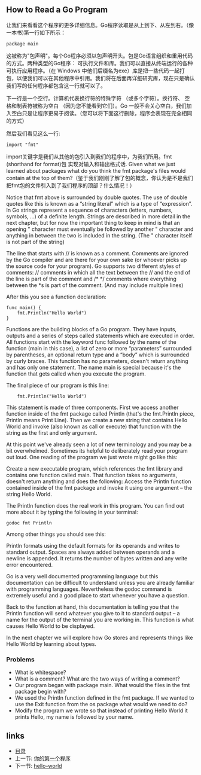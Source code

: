 ## How to Read a Go Program

让我们来看看这个程序的更多详细信息。Go程序读取是从上到下、从左到右。（像一本书)第一行如下所示：

    package main

这被称为"包声明"。每个Go程序必须以包声明开头。包是Go语言组织和重用代码的方式。两种类型的Go程序： 可执行文件和库。我们可以直接从终端运行的各种可执行应用程序。（在 Windows 中他们后缀名为exe）库是把一些代码一起打包，以便我们可以在其他程序中引用。我们将在后面再详细研究库，现在只是确认我们写的任何程序都包含这一行就可以了。

下一行是一个空行。计算机代表换行符的特殊字符 （或多个字符）。换行符、 空格和制表符被称为空白 （因为您不能看到它们）。Go 一般不会关心空白，我们加入空白只是让程序更易于阅读。（您可以将下面这行删除，程序会表现在完全相同的方式）

然后我们看见这么一行:

    import "fmt"

import关键字是我们从其他的包引入到我们的程序中，为我们所用。fmt (shorthand for format)包 实现对输入和输出格式话. Given what we just learned about packages what do you think the fmt package's files would contain at the top of them?（鉴于我们刚刚了解了包的概念，你认为是不是我们把fmt包的文件引入到了我们程序的顶部？什么情况！）

Notice that fmt above is surrounded by double quotes. The use of double quotes like this is known as a “string literal” which is a type of “expression”. In Go strings represent a sequence of characters (letters, numbers, symbols, …) of a definite length. Strings are described in more detail in the next chapter, but for now the important thing to keep in mind is that an opening " character must eventually be followed by another " character and anything in between the two is included in the string. (The " character itself is not part of the string)

The line that starts with // is known as a comment. Comments are ignored by the Go compiler and are there for your own sake (or whoever picks up the source code for your program). Go supports two different styles of comments: // comments in which all the text between the // and the end of the line is part of the comment and /* */ comments where everything between the *s is part of the comment. (And may include multiple lines)

After this you see a function declaration:

    func main() {
        fmt.Println("Hello World")
    }

Functions are the building blocks of a Go program. They have inputs, outputs and a series of steps called statements which are executed in order. All functions start with the keyword func followed by the name of the function (main in this case), a list of zero or more “parameters” surrounded by parentheses, an optional return type and a “body” which is surrounded by curly braces. This function has no parameters, doesn't return anything and has only one statement. The name main is special because it's the function that gets called when you execute the program.

The final piece of our program is this line:

        fmt.Println("Hello World")

This statement is made of three components. First we access another function inside of the fmt package called Println (that's the fmt.Println piece, Println means Print Line). Then we create a new string that contains Hello World and invoke (also known as call or execute) that function with the string as the first and only argument.

At this point we've already seen a lot of new terminology and you may be a bit overwhelmed. Sometimes its helpful to deliberately read your program out loud. One reading of the program we just wrote might go like this:

Create a new executable program, which references the fmt library and contains one function called main. That function takes no arguments, doesn't return anything and does the following: Access the Println function contained inside of the fmt package and invoke it using one argument – the string Hello World.

The Println function does the real work in this program. You can find out more about it by typing the following in your terminal:

    godoc fmt Println

Among other things you should see this:

Println formats using the default formats for its operands and writes to standard output. Spaces are always added between operands and a newline is appended. It returns the number of bytes written and any write error encountered.

Go is a very well documented programming language but this documentation can be difficult to understand unless you are already familiar with programming languages. Nevertheless the godoc command is extremely useful and a good place to start whenever you have a question.

Back to the function at hand, this documentation is telling you that the Println function will send whatever you give to it to standard output – a name for the output of the terminal you are working in. This function is what causes Hello World to be displayed.

In the next chapter we will explore how Go stores and represents things like Hello World by learning about types.

### Problems

 * What is whitespace?
 * What is a comment? What are the two ways of writing a comment?
 * Our program began with package main. What would the files in the fmt package begin with?
 * We used the Println function defined in the fmt package. If we wanted to use the Exit function from the os package what would we need to do?
 * Modify the program we wrote so that instead of printing Hello World it prints Hello, my name is followed by your name.


## links
   * [目录](<preface.md>)
   * 上一节: [你的第一个程序](<02.0.md>)
   * 下一节: [hello-world](<02.-1.md>)